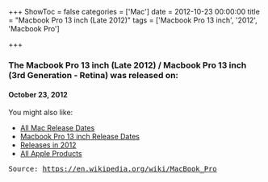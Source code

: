 +++
ShowToc = false
categories = ['Mac']
date = 2012-10-23 00:00:00
title = "Macbook Pro 13 inch (Late 2012)"
tags = ['Macbook Pro 13 inch', '2012', 'Macbook Pro']

+++

### The Macbook Pro 13 inch (Late 2012) / Macbook Pro 13 inch (3rd Generation - Retina) was released on: 
#### October 23, 2012


<!--more-->


    
You might also like:

- [All Mac Release Dates](https://AppleReleaseDate.com/categories/mac/)
- [Macbook Pro 13 inch Release Dates](https://AppleReleaseDate.com/tags/macbook-pro-13-inch/)
- [Releases in 2012](https://AppleReleaseDate.com/tags/2012/)
- [All Apple Products](https://AppleReleaseDate.com/categories/)



<kbd> Source: https://en.wikipedia.org/wiki/MacBook_Pro</kbd>

